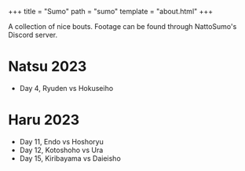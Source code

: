 +++
title = "Sumo"
path = "sumo"
template = "about.html"
+++

A collection of nice bouts. Footage can be found through NattoSumo's Discord server. 

# Natsu 2023

* Day 4, Ryuden vs Hokuseiho

# Haru 2023

* Day 11, Endo vs Hoshoryu
* Day 12, Kotoshoho vs Ura
* Day 15, Kiribayama vs Daieisho